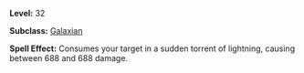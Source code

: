 <!-- TITLE: Spell: Voltaic Draught -->
<!-- SUBTITLE:  -->

**Level:** 32

**Subclass:** [Galaxian](galaxian)

**Spell Effect:** Consumes your target in a sudden torrent of lightning, causing between 688 and 688 damage.